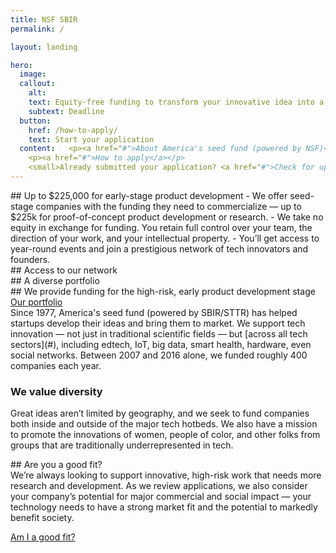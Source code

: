 ```yaml
---
title: NSF SBIR
permalink: /

layout: landing

hero:
  image:
  callout:
    alt:
    text: Equity-free funding to transform your innovative idea into a scalable product or service.
    subtext: Deadline
  button:
    href: /how-to-apply/
    text: Start your application
  content:   <p><a href="#">About America's seed fund (powered by NSF)</a></p>
    <p><a href="#">How to apply</a></p>
    <small>Already submitted your application? <a href="#">Check for updates on FastLane</a>.</small>
---
```



<section class="usa-section">
<div class="usa-grid">
<div class="usa-width-one-third" markdown="1">
## Up to $225,000 for early-stage product development
- We offer seed-stage companies with the funding they need to commercialize — up to $225k for proof-of-concept product development or research.
- We take no equity in exchange for funding. You retain full control over your team, the direction of your work, and your intellectual property.
- You’ll get access to year-round events and join a prestigious network of tech innovators and founders.

</div>
<div class="usa-width-one-third" markdown="1">
## Access to our network
</div>
<div class="usa-width-one-third" markdown="1">
## A diverse portfolio
</div></div></section>

<section class="usa-section usa-content">
<div class="usa-grid">
<div class="usa-width-one-half" markdown="1">
## We provide funding for the high-risk, early product development stage
<a href="#" class="usa-lead">Our portfolio</a>
</div>
<div class="usa-width-one-half" markdown="1">
Since 1977, America's seed fund (powered by SBIR/STTR) has helped startups develop their ideas and bring them to market. We support tech innovation — not just in traditional scientific fields — but [across all tech sectors](#), including edtech, IoT, big data, smart health, hardware, even social networks. Between 2007 and 2016 alone, we funded roughly 400 companies each year.

### We value diversity 

Great ideas aren’t limited by geography, and we seek to fund companies both inside and outside of the major tech hotbeds. We also have a mission to promote the innovations of women, people of color, and other folks from groups that are traditionally underrepresented in tech.


</div>
</div>
</section>



<section class="usa-section usa-section-alt-bg">
  <div class="usa-grid">
    <div class="usa-width-one-half usa-content" markdown="1">
## Are you a good fit?
</div>
<div class="usa-width-one-half usa-content" markdown="1">
We’re always looking to support innovative, high-risk work that needs more research and development. As we review applications, we also consider your company’s potential for major commercial and social impact — your technology needs to have a strong market fit and the potential to markedly benefit society.

[Am I a good fit?](#)
</div></div></section>
